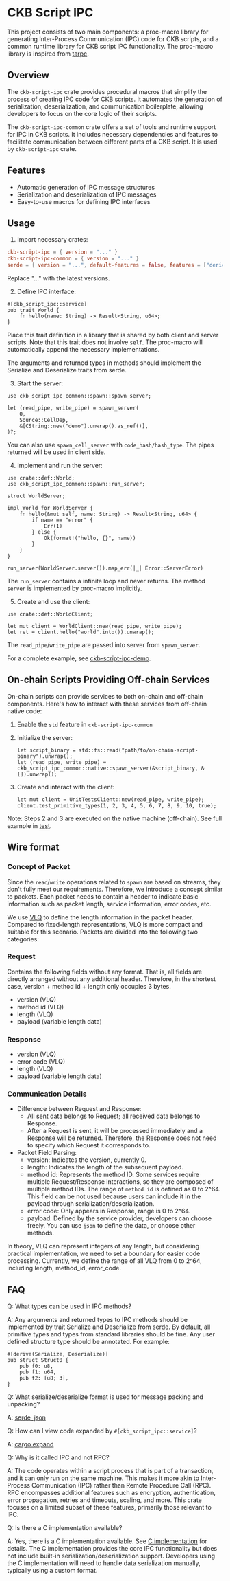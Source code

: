 # CKB Script IPC

This project consists of two main components: a proc-macro library for
generating Inter-Process Communication (IPC) code for CKB scripts, and a common
runtime library for CKB script IPC functionality. The proc-macro library is
inspired from [tarpc](https://github.com/google/tarpc).


## Overview

The `ckb-script-ipc` crate provides procedural macros that simplify the process
of creating IPC code for CKB scripts. It automates the generation of
serialization, deserialization, and communication boilerplate, allowing
developers to focus on the core logic of their scripts.

The `ckb-script-ipc-common` crate offers a set of tools and runtime support for
IPC in CKB scripts. It includes necessary dependencies and features to
facilitate communication between different parts of a CKB script. It is used by
`ckb-script-ipc` crate.

## Features

- Automatic generation of IPC message structures
- Serialization and deserialization of IPC messages
- Easy-to-use macros for defining IPC interfaces

## Usage
1. Import necessary crates:

```toml
ckb-script-ipc = { version = "..." }
ckb-script-ipc-common = { version = "..." }
serde = { version = "...", default-features = false, features = ["derive"] }
```
Replace "..." with the latest versions.

2. Define IPC interface:

```rust,ignore
#[ckb_script_ipc::service]
pub trait World {
    fn hello(name: String) -> Result<String, u64>;
}
```

Place this trait definition in a library that is shared by both client and
server scripts. Note that this trait does not involve `self`. The proc-macro
will automatically append the necessary implementations.

The arguments and returned types in methods should implement the Serialize and
Deserialize traits from serde.

3. Start the server:

```rust,ignore
use ckb_script_ipc_common::spawn::spawn_server;

let (read_pipe, write_pipe) = spawn_server(
    0,
    Source::CellDep,
    &[CString::new("demo").unwrap().as_ref()],
)?;
```
You can also use `spawn_cell_server` with `code_hash/hash_type`. The pipes
returned will be used in client side.

4. Implement and run the server:

```rust,ignore
use crate::def::World;
use ckb_script_ipc_common::spawn::run_server;

struct WorldServer;

impl World for WorldServer {
    fn hello(&mut self, name: String) -> Result<String, u64> {
        if name == "error" {
            Err(1)
        } else {
            Ok(format!("hello, {}", name))
        }
    }
}

run_server(WorldServer.server()).map_err(|_| Error::ServerError)
```
The `run_server` contains a infinite loop and never returns. The method `server`
is implemented by proc-macro implicitly.

5. Create and use the client:

```rust,ignore
use crate::def::WorldClient;

let mut client = WorldClient::new(read_pipe, write_pipe);
let ret = client.hello("world".into()).unwrap();
```
The `read_pipe`/`write_pipe` are passed into server from `spawn_server`.

For a complete example, see [ckb-script-ipc-demo](https://github.com/XuJiandong/ckb-script-ipc/tree/main/contracts/ckb-script-ipc-demo).


## On-chain Scripts Providing Off-chain Services
On-chain scripts can provide services to both on-chain and off-chain components.
Here's how to interact with these services from off-chain native code:

1. Enable the `std` feature in `ckb-script-ipc-common`

2. Initialize the server:
   ```rust,ignore
   let script_binary = std::fs::read("path/to/on-chain-script-binary").unwrap();
   let (read_pipe, write_pipe) = ckb_script_ipc_common::native::spawn_server(&script_binary, &[]).unwrap();
   ```

3. Create and interact with the client:
   ```rust,ignore
   let mut client = UnitTestsClient::new(read_pipe, write_pipe);
   client.test_primitive_types(1, 2, 3, 4, 5, 6, 7, 8, 9, 10, true);
   ```

Note: Steps 2 and 3 are executed on the native machine (off-chain). See full example in [test](./tests/src/tests_native.rs).

## Wire format
### Concept of Packet

Since the `read`/`write` operations related to `spawn` are based on streams,
they don't fully meet our requirements. Therefore, we introduce a concept
similar to packets. Each packet needs to contain a header to indicate basic
information such as packet length, service information, error codes, etc.

We use [VLQ](https://en.wikipedia.org/wiki/Variable-length_quantity) to define
the length information in the packet header. Compared to fixed-length
representations, VLQ is more compact and suitable for this scenario. Packets are
divided into the following two categories:

### Request

Contains the following fields without any format. That is, all fields are
directly arranged without any additional header. Therefore, in the shortest
case, version + method id + length only occupies 3 bytes.
- version (VLQ)
- method id (VLQ)
- length (VLQ)
- payload (variable length data)

### Response

- version (VLQ)
- error code (VLQ)
- length (VLQ)
- payload (variable length data)

### Communication Details

- Difference between Request and Response:
    - All sent data belongs to Request; all received data belongs to Response.
    - After a Request is sent, it will be processed immediately and a Response
      will be returned. Therefore, the Response does not need to specify which
      Request it corresponds to.
- Packet Field Parsing:
    - version: Indicates the version, currently 0.
    - length: Indicates the length of the subsequent payload.
    - method id: Represents the method ID. Some services require multiple
      Request/Response interactions, so they are composed of multiple method
      IDs. The range of `method id` is defined as 0 to 2^64. This field can be
      not used because users can include it in the payload through
      serialization/deserialization.
    - error code: Only appears in Response, range is 0 to 2^64.
    - payload: Defined by the service provider, developers can choose freely.
      You can use `json` to define the data, or choose other methods.

In theory, VLQ can represent integers of any length, but considering practical
implementation, we need to set a boundary for easier code processing. Currently,
we define the range of all VLQ from 0 to 2^64, including length, method_id, error_code.


## FAQ
Q: What types can be used in IPC methods?

A: Any arguments and returned types to IPC methods should be implemented by trait
Serialize and Deserialize from serde. By default, all primitive types and types
from standard libraries should be fine. Any user defined structure type should
be annotated. For example:
```rust,ignore
#[derive(Serialize, Deserialize)]
pub struct Struct0 {
    pub f0: u8,
    pub f1: u64,
    pub f2: [u8; 3],
}
```

Q: What serialize/deserialize format is used for message packing and unpacking?

A: [serde_json](https://crates.io/crates/serde_json)

Q: How can I view code expanded by `#[ckb_script_ipc::service]`?

A: [cargo expand](https://github.com/dtolnay/cargo-expand)

Q: Why is it called IPC and not RPC?

A: The code operates within a script process that is part of a transaction, and
it can only run on the same machine. This makes it more akin to Inter-Process
Communication (IPC) rather than Remote Procedure Call (RPC). RPC encompasses
additional features such as encryption, authentication, error propagation,
retries and timeouts, scaling, and more. This crate focuses on a limited subset of
these features, primarily those relevant to IPC.

Q: Is there a C implementation available?

A: Yes, there is a C implementation available. See [C implementation](./c/README.md) for details. The C implementation provides the core IPC functionality but does not include built-in serialization/deserialization support. Developers using the C implementation will need to handle data serialization manually, typically using a custom format.
